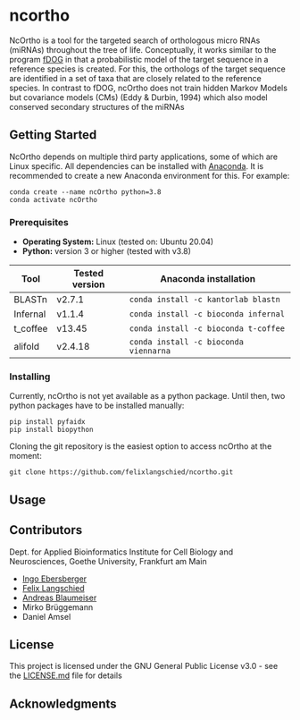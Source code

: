 # ncortho
NcOrtho is a tool for the targeted search of orthologous micro RNAs (miRNAs) throughout the tree of life. 
Conceptually, it works similar to the program [fDOG](https://github.com/BIONF/fDOG) in that a probabilistic model of 
the target sequence in a reference species is created. For this, the orthologs of the target sequence are identified in 
a set of taxa that are closely related to the reference species. In contrast to fDOG, ncOrtho does not train hidden 
Markov Models but covariance models (CMs) (Eddy & Durbin, 1994) which also model conserved secondary structures of the 
miRNAs

## Getting Started

NcOrtho depends on multiple third party applications, some of which are Linux specific.
All dependencies can be installed with [Anaconda](https://www.anaconda.com/).
It is recommended to create a new Anaconda environment for this. For example:
```
conda create --name ncOrtho python=3.8
conda activate ncOrtho
```


### Prerequisites

* **Operating System:** Linux (tested on: Ubuntu 20.04)
* **Python:** version 3 or higher (tested with v3.8)

Tool | Tested version | Anaconda installation
------------ | ------------- | -------------
BLASTn | v2.7.1 | `conda install -c kantorlab blastn`
Infernal | v1.1.4 | `conda install -c bioconda infernal`
t_coffee | v13.45 | `conda install -c bioconda t-coffee`
alifold | v2.4.18 | `conda install -c bioconda viennarna`


### Installing

Currently, ncOrtho is not yet available as a python package. Until then, two python packages have to be installed
manually:
```
pip install pyfaidx
pip install biopython
```
Cloning the git repository is the easiest option to access ncOrtho at the moment:
```
git clone https://github.com/felixlangschied/ncortho.git
```

## Usage




## Contributors

Dept. for Applied Bioinformatics Institute for Cell Biology and Neurosciences, Goethe University, Frankfurt am Main

* [Ingo Ebersberger](https://github.com/ebersber)
* [Felix Langschied](https://github.com/felixlangschied)
* [Andreas Blaumeiser](https://github.com/acblaumeiser)
* Mirko Brüggemann
* Daniel Amsel


## License

This project is licensed under the GNU General Public License v3.0 - see the [LICENSE.md](LICENSE.md) file for details

## Acknowledgments

